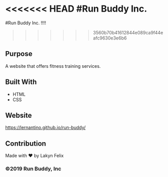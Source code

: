 <<<<<<< HEAD
 #Run Buddy Inc.
=======
 #Run Buddy Inc. !!!!
>>>>>>> 3560b70b41612844e089ca9f44eafc9630e3e6b6

## Purpose
A website that offers fitness training services. 

## Built With
* HTML
* CSS

## Website
https://lernantino.github.io/run-buddy/

## Contribution
Made with ❤️ by Lakyn Felix

### ©️2019 Run Buddy, Inc 
